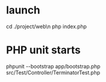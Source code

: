 launch  
========================
cd ./project/web\n
php index.php

PHP unit starts
========================
phpunit --bootstrap app/bootstrap.php src/Test/Controller/TerminatorTest.php
